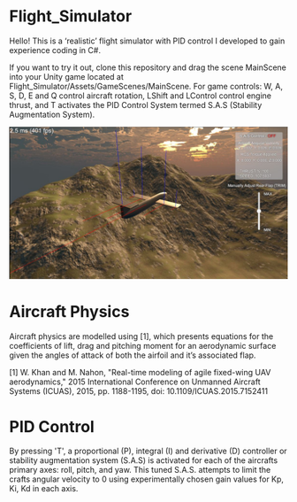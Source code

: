# Flight_Simulator
 
Hello! This is a ‘realistic’ flight simulator with PID control I developed to gain experience coding in C#. 

If you want to try it out, clone this repository and drag the scene MainScene into your Unity game located at Flight_Simulator/Assets/GameScenes/MainScene. For game controls:
W, A, S, D, E and Q control aircraft rotation, LShift and LControl control engine thrust, and T activates the PID Control System termed S.A.S (Stability Augmentation System).

![](Images/Aircraft1.JPG) 

# Aircraft Physics

Aircraft physics are modelled using [1], which presents equations for the coefficients of lift, drag and pitching moment for an aerodynamic surface given the angles of attack of both the airfoil and it’s associated flap.

[1] W. Khan and M. Nahon, "Real-time modeling of agile fixed-wing UAV aerodynamics," 2015 International Conference on Unmanned Aircraft Systems (ICUAS), 2015, pp. 1188-1195, doi: 10.1109/ICUAS.2015.7152411

# PID Control

By pressing 'T', a proportional (P), integral (I) and derivative (D) controller or stability augmentation system (S.A.S) is activated for each of the aircrafts primary axes: roll, pitch, and yaw. This tuned S.A.S. attempts to limit the crafts angular velocity to 0 using experimentally chosen gain values for Kp, Ki, Kd in each axis. 
